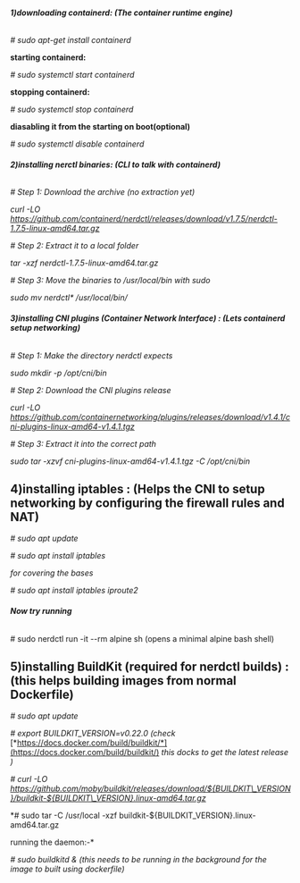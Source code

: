 ###### **1)downloading containerd: (The container runtime engine)**

*# sudo apt-get install containerd*

**starting containerd:**

*# sudo systemctl start containerd*

<b>stopping containerd:</b>

*# sudo systemctl stop containerd*

<b>diasabling it from the starting on boot(optional)</b>

*# sudo systemctl disable containerd*





###### <b>2)installing nerctl binaries: (CLI to talk with containerd) </b>

*# Step 1: Download the archive (no extraction yet)*

*curl -LO https://github.com/containerd/nerdctl/releases/download/v1.7.5/nerdctl-1.7.5-linux-amd64.tar.gz*



*# Step 2: Extract it to a local folder*

*tar -xzf nerdctl-1.7.5-linux-amd64.tar.gz*



*# Step 3: Move the binaries to /usr/local/bin with sudo*

*sudo mv nerdctl\* /usr/local/bin/*



###### <b>3)installing CNI plugins (Container Network Interface) : (Lets containerd setup networking)</b>

*# Step 1: Make the directory nerdctl expects*

*sudo mkdir -p /opt/cni/bin*



*# Step 2: Download the CNI plugins release*

*curl -LO https://github.com/containernetworking/plugins/releases/download/v1.4.1/cni-plugins-linux-amd64-v1.4.1.tgz*



*# Step 3: Extract it into the correct path*

*sudo tar -xzvf cni-plugins-linux-amd64-v1.4.1.tgz -C /opt/cni/bin*


<b>4)installing iptables : (Helps the CNI to setup networking by configuring the firewall rules and NAT)</b>
---

*# sudo apt update*

*# sudo apt install iptables*



*for covering the bases*

*# sudo apt install iptables iproute2*





###### <b>Now try running </b>

\# sudo nerdctl run -it --rm alpine sh (opens a minimal alpine bash shell)



**5)installing BuildKit (required for nerdctl builds) : (this helps building images from normal Dockerfile)**
---

*# sudo apt update*

*# export BUILDKIT\_VERSION=v0.22.0 (check* [*https://docs.docker.com/build/buildkit/*](https://docs.docker.com/build/buildkit/) *this docks to get the latest release )*

*# curl -LO https://github.com/moby/buildkit/releases/download/${BUILDKIT\_VERSION}/buildkit-${BUILDKIT\_VERSION}.linux-amd64.tar.gz*

*# sudo tar -C /usr/local -xzf buildkit-${BUILDKIT\_VERSION}.linux-amd64.tar.gz

running the daemon:-*

*# sudo buildkitd \& (this needs to be running in the background for the image to built using dockerfile)*








